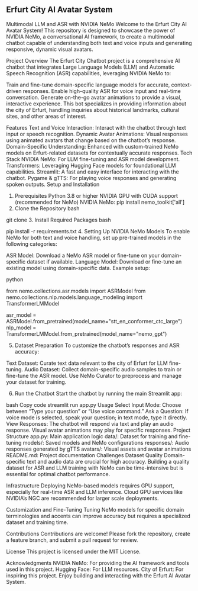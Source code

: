 Erfurt City AI Avatar System
------------------------------

Multimodal LLM and ASR with NVIDIA NeMo
Welcome to the Erfurt City AI Avatar System! This repository is designed to showcase the power of NVIDIA NeMo, a conversational AI framework, to create a multimodal chatbot capable of understanding both text and voice inputs and generating responsive, dynamic visual avatars.

Project Overview
The Erfurt City Chatbot project is a comprehensive AI chatbot that integrates Large Language Models (LLM) and Automatic Speech Recognition (ASR) capabilities, leveraging NVIDIA NeMo to:

Train and fine-tune domain-specific language models for accurate, context-driven responses.
Enable high-quality ASR for voice input and real-time conversation.
Generate on-the-go avatar animations to provide a visual, interactive experience.
This bot specializes in providing information about the city of Erfurt, handling inquiries about historical landmarks, cultural sites, and other areas of interest.

Features
Text and Voice Interaction: Interact with the chatbot through text input or speech recognition.
Dynamic Avatar Animations: Visual responses using animated avatars that change based on the chatbot’s response.
Domain-Specific Understanding: Enhanced with custom-trained NeMo models on Erfurt-related datasets for contextually accurate responses.
Tech Stack
NVIDIA NeMo: For LLM fine-tuning and ASR model development.
Transformers: Leveraging Hugging Face models for foundational LLM capabilities.
Streamlit: A fast and easy interface for interacting with the chatbot.
Pygame & gTTS: For playing voice responses and generating spoken outputs.
Setup and Installation
1. Prerequisites
Python 3.8 or higher
NVIDIA GPU with CUDA support (recommended for NeMo)
NVIDIA NeMo: pip install nemo_toolkit['all']
2. Clone the Repository
bash

git clone 
3. Install Required Packages
bash

pip install -r requirements.txt
4. Setting Up NVIDIA NeMo Models
To enable NeMo for both text and voice handling, set up pre-trained models in the following categories:

ASR Model: Download a NeMo ASR model or fine-tune on your domain-specific dataset if available.
Language Model: Download or fine-tune an existing model using domain-specific data.
Example setup:

python

from nemo.collections.asr.models import ASRModel
from nemo.collections.nlp.models.language_modeling import TransformerLMModel

asr_model = ASRModel.from_pretrained(model_name="stt_en_conformer_ctc_large")
nlp_model = TransformerLMModel.from_pretrained(model_name="nemo_gpt")

5. Dataset Preparation
To customize the chatbot’s responses and ASR accuracy:

Text Dataset: Curate text data relevant to the city of Erfurt for LLM fine-tuning.
Audio Dataset: Collect domain-specific audio samples to train or fine-tune the ASR model.
Use NeMo Curator to preprocess and manage your dataset for training.

6. Run the Chatbot
Start the chatbot by running the main Streamlit app:

bash
Copy code
streamlit run app.py
Usage
Select Input Mode: Choose between “Type your question” or “Use voice command.”
Ask a Question: If voice mode is selected, speak your question; in text mode, type it directly.
View Responses: The chatbot will respond via text and play an audio response. Visual avatar animations may play for specific responses.
Project Structure
app.py: Main application logic
data/: Dataset for training and fine-tuning
models/: Saved models and NeMo configurations
responses/: Audio responses generated by gTTS
avatars/: Visual assets and avatar animations
README.md: Project documentation
Challenges
Dataset Quality
Domain-specific text and audio data are crucial for high accuracy. Building a quality dataset for ASR and LLM training with NeMo can be time-intensive but is essential for optimal chatbot performance.

Infrastructure
Deploying NeMo-based models requires GPU support, especially for real-time ASR and LLM inference. Cloud GPU services like NVIDIA’s NGC are recommended for larger scale deployments.

Customization and Fine-Tuning
Tuning NeMo models for specific domain terminologies and accents can improve accuracy but requires a specialized dataset and training time.

Contributions
Contributions are welcome! Please fork the repository, create a feature branch, and submit a pull request for review.

License
This project is licensed under the MIT License.

Acknowledgments
NVIDIA NeMo: For providing the AI framework and tools used in this project.
Hugging Face: For LLM resources.
City of Erfurt: For inspiring this project.
Enjoy building and interacting with the Erfurt AI Avatar System.

